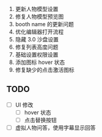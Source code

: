 1. 更新人物模型设置
2. 修复人物模型预览图
3. booth name 的更新问题
4. 优化编辑器打开流程
5. 隐藏 3.0 沙盘设置
6. 修复列表高度问题
7. 基础设置权限设置
8. 添加图标 hover 状态
9. 修复缺少的点击激活图标

## TODO

- [ ] UI 修改
	- [ ] hover 状态
	- [ ] 点击替换按钮
- [ ] 虚拟人物问答，使用字幕显示回答